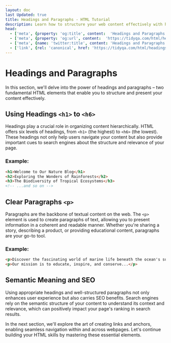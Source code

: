 ```yaml
---
layout: doc
last Updated: true
title: Headings and Paragraphs - HTML Tutorial
description: Learn how to structure your web content effectively with headings and paragraphs in our HTML tutorial. Discover the significance of semantic headings (<h1> to <h6>) for content organization and search engine optimization.
head:
  - ['meta', {property: 'og:title', content:  'Headings and Paragraphs - HTML Tutorial' }]
  - ['meta', {property: 'og:url', content:  'https://tidyqa.com/html/headings-and-paragraphs/' }] 
  - ['meta', {name: 'twitter:title', content: 'Headings and Paragraphs - HTML Tutorial'}]
  - ['link', {rel: 'canonical', href: 'https://tidyqa.com/html/headings-and-paragraphs/'}]
---
```


# Headings and Paragraphs

In this section, we'll delve into the power of headings and paragraphs – two fundamental HTML elements that enable you to structure and present your content effectively.

## Using Headings `<h1>` to `<h6>`

Headings play a crucial role in organizing content hierarchically. HTML offers six levels of headings, from `<h1>` (the highest) to `<h6>` (the lowest). These headings not only help users navigate your content but also provide important cues to search engines about the structure and relevance of your page.

### Example:

```html
<h1>Welcome to Our Nature Blog</h1>
<h2>Exploring the Wonders of Rainforests</h2>
<h3>The Biodiversity of Tropical Ecosystems</h3>
<!-- ...and so on -->
```

## Clear Paragraphs `<p>`

Paragraphs are the backbone of textual content on the web. The `<p>` element is used to create paragraphs of text, allowing you to present information in a coherent and readable manner. Whether you're sharing a story, describing a product, or providing educational content, paragraphs are your go-to tool.

### Example:

```html
<p>Discover the fascinating world of marine life beneath the ocean's surface...</p>
<p>Our mission is to educate, inspire, and conserve...</p>
```

## Semantic Meaning and SEO

Using appropriate headings and well-structured paragraphs not only enhances user experience but also carries SEO benefits. Search engines rely on the semantic structure of your content to understand its context and relevance, which can positively impact your page's ranking in search results.

In the next section, we'll explore the art of creating links and anchors, enabling seamless navigation within and across webpages. Let's continue building your HTML skills by mastering these essential elements.